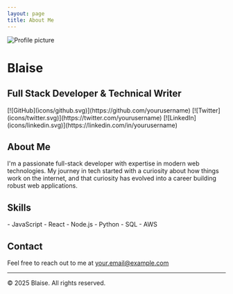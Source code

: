 ```yaml
---
layout: page
title: About Me
---
```


<div class="profile-section">

![Profile picture](https://images.unsplash.com/photo-1519345182560-3f2917c472ef)

# Blaise

## Full Stack Developer & Technical Writer

<div class="social-links">
[![GitHub](icons/github.svg)](https://github.com/yourusername)
[![Twitter](icons/twitter.svg)](https://twitter.com/yourusername)
[![LinkedIn](icons/linkedin.svg)](https://linkedin.com/in/yourusername)
</div>

</div>

## About Me

I'm a passionate full-stack developer with expertise in modern web technologies. My journey in tech started with a curiosity about how things work on the internet, and that curiosity has evolved into a career building robust web applications.

## Skills

<div class="skills-container">
- JavaScript
- React
- Node.js
- Python
- SQL
- AWS
</div>

## Contact

Feel free to reach out to me at [your.email@example.com](mailto:your.email@example.com)

---

© 2025 Blaise. All rights reserved.

